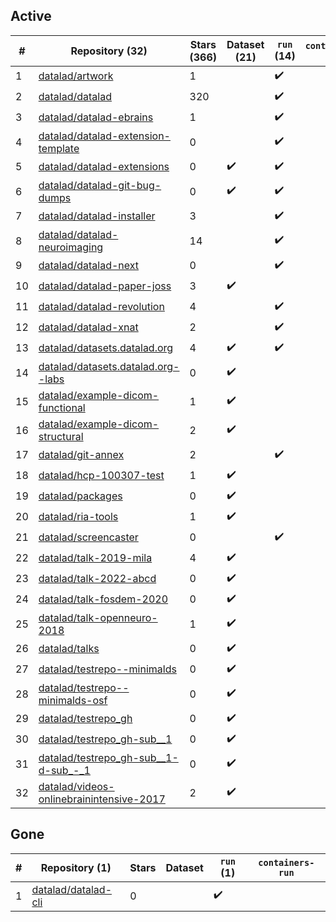 ## Active
| # | Repository (32) | Stars (366) | Dataset (21) | `run` (14) | `containers-run` |
| --- | --- | --- | --- | --- | --- |
| 1 | [datalad/artwork](https://github.com/datalad/artwork) | 1 |  | :heavy_check_mark: |  |
| 2 | [datalad/datalad](https://github.com/datalad/datalad) | 320 |  | :heavy_check_mark: |  |
| 3 | [datalad/datalad-ebrains](https://github.com/datalad/datalad-ebrains) | 1 |  | :heavy_check_mark: |  |
| 4 | [datalad/datalad-extension-template](https://github.com/datalad/datalad-extension-template) | 0 |  | :heavy_check_mark: |  |
| 5 | [datalad/datalad-extensions](https://github.com/datalad/datalad-extensions) | 0 | :heavy_check_mark: | :heavy_check_mark: |  |
| 6 | [datalad/datalad-git-bug-dumps](https://github.com/datalad/datalad-git-bug-dumps) | 0 | :heavy_check_mark: | :heavy_check_mark: |  |
| 7 | [datalad/datalad-installer](https://github.com/datalad/datalad-installer) | 3 |  | :heavy_check_mark: |  |
| 8 | [datalad/datalad-neuroimaging](https://github.com/datalad/datalad-neuroimaging) | 14 |  | :heavy_check_mark: |  |
| 9 | [datalad/datalad-next](https://github.com/datalad/datalad-next) | 0 |  | :heavy_check_mark: |  |
| 10 | [datalad/datalad-paper-joss](https://github.com/datalad/datalad-paper-joss) | 3 | :heavy_check_mark: |  |  |
| 11 | [datalad/datalad-revolution](https://github.com/datalad/datalad-revolution) | 4 |  | :heavy_check_mark: |  |
| 12 | [datalad/datalad-xnat](https://github.com/datalad/datalad-xnat) | 2 |  | :heavy_check_mark: |  |
| 13 | [datalad/datasets.datalad.org](https://github.com/datalad/datasets.datalad.org) | 4 | :heavy_check_mark: | :heavy_check_mark: |  |
| 14 | [datalad/datasets.datalad.org--labs](https://github.com/datalad/datasets.datalad.org--labs) | 0 | :heavy_check_mark: |  |  |
| 15 | [datalad/example-dicom-functional](https://github.com/datalad/example-dicom-functional) | 1 | :heavy_check_mark: |  |  |
| 16 | [datalad/example-dicom-structural](https://github.com/datalad/example-dicom-structural) | 2 | :heavy_check_mark: |  |  |
| 17 | [datalad/git-annex](https://github.com/datalad/git-annex) | 2 |  | :heavy_check_mark: |  |
| 18 | [datalad/hcp-100307-test](https://github.com/datalad/hcp-100307-test) | 1 | :heavy_check_mark: |  |  |
| 19 | [datalad/packages](https://github.com/datalad/packages) | 0 | :heavy_check_mark: |  |  |
| 20 | [datalad/ria-tools](https://github.com/datalad/ria-tools) | 1 | :heavy_check_mark: |  |  |
| 21 | [datalad/screencaster](https://github.com/datalad/screencaster) | 0 |  | :heavy_check_mark: |  |
| 22 | [datalad/talk-2019-mila](https://github.com/datalad/talk-2019-mila) | 4 | :heavy_check_mark: |  |  |
| 23 | [datalad/talk-2022-abcd](https://github.com/datalad/talk-2022-abcd) | 0 | :heavy_check_mark: |  |  |
| 24 | [datalad/talk-fosdem-2020](https://github.com/datalad/talk-fosdem-2020) | 0 | :heavy_check_mark: |  |  |
| 25 | [datalad/talk-openneuro-2018](https://github.com/datalad/talk-openneuro-2018) | 1 | :heavy_check_mark: |  |  |
| 26 | [datalad/talks](https://github.com/datalad/talks) | 0 | :heavy_check_mark: |  |  |
| 27 | [datalad/testrepo--minimalds](https://github.com/datalad/testrepo--minimalds) | 0 | :heavy_check_mark: |  |  |
| 28 | [datalad/testrepo--minimalds-osf](https://github.com/datalad/testrepo--minimalds-osf) | 0 | :heavy_check_mark: |  |  |
| 29 | [datalad/testrepo_gh](https://github.com/datalad/testrepo_gh) | 0 | :heavy_check_mark: |  |  |
| 30 | [datalad/testrepo_gh-sub__1](https://github.com/datalad/testrepo_gh-sub__1) | 0 | :heavy_check_mark: |  |  |
| 31 | [datalad/testrepo_gh-sub__1-d-sub_-_1](https://github.com/datalad/testrepo_gh-sub__1-d-sub_-_1) | 0 | :heavy_check_mark: |  |  |
| 32 | [datalad/videos-onlinebrainintensive-2017](https://github.com/datalad/videos-onlinebrainintensive-2017) | 2 | :heavy_check_mark: |  |  |

## Gone
| # | Repository (1) | Stars | Dataset | `run` (1) | `containers-run` |
| --- | --- | --- | --- | --- | --- |
| 1 | [datalad/datalad-cli](https://github.com/datalad/datalad-cli) | 0 |  | :heavy_check_mark: |  |
